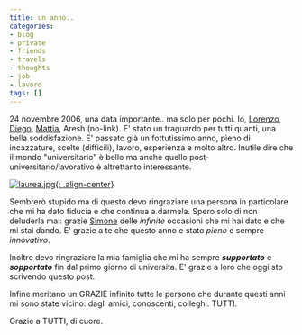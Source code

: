 ```yaml
---
title: un anno..
categories:
- blog
- private
- friends
- travels
- thoughts
- job
- lavoro
tags: []
---
```

24 novembre 2006, una data importante.. ma solo per pochi. Io,
[Lorenzo](http://tma1.wordpress.com/ "http://tma1.wordpress.com/" ),
[Diego](http://casapiddu.wordpress.com/ "http://casapiddu.wordpress.com/" ),
[Mattia](http://mattyfivestars.blogspot.com/
"http://mattyfivestars.blogspot.com/" ), Aresh (no-link). E' stato un
traguardo per tutti quanti, una bella soddisfazione. E' passato già un
fottutissimo anno, pieno di incazzature, scelte (difficili), lavoro,
esperienza e molto altro. Inutile dire che il mondo "universitario" è bello ma
anche quello post-universitario/lavorativo è altrettanto interessante.

[![laurea.jpg]({{site.url}}/images/laurea.jpg){: .align-center}]({{site.url}}/images/laurea.jpg)

Sembrerò stupido ma di questo devo ringraziare una persona in particolare che
mi ha dato fiducia e che continua a darmela. Spero solo di non deluderla mai:
grazie [Simone](http://www.ubuntista.it/ "http://www.ubuntista.it/" ) delle
*infinite* occasioni che mi hai dato e che mi stai dando. E' grazie a te che
questo anno e stato *pieno* e sempre *innovativo*.

Inoltre devo ringraziare la mia famiglia che mi ha sempre _***supportato***_ e
_***sopportato***_ fin dal primo giorno di universita. E' grazie a loro che oggi sto
scrivendo questo post.

Infine meritano un GRAZIE infinito tutte le persone che durante questi anni mi
sono state vicino: dagli amici, conoscenti, colleghi. TUTTI.

Grazie a TUTTI, di cuore.

